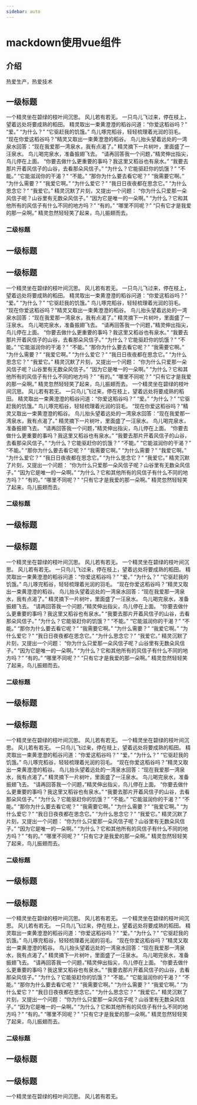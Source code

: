 ```yaml
---
sidebar: auto
---
```

# mackdown使用vue组件
## 介绍
热爱生产，热爱技术
## 一级标题
一个精灵坐在碧绿的枝叶间沉思。
风儿若有若无。
一只鸟儿飞过来，停在枝上，望着远处将要成熟的稻田。
精灵取出一束黄澄澄的稻谷问道：“你爱这稻谷吗？”
“爱。”
“为什么？”
“它驱赶我的饥饿。”
鸟儿啄完稻谷，轻轻梳理着光润的羽毛。
“现在你爱这稻谷吗？”精灵又取出一束黄澄澄的稻谷。
鸟儿抬头望着远处的一湾泉水回答：“现在我爱那一湾泉水，我有点渴了。”
精灵摘下一片树叶，里面盛了一汪泉水。
鸟儿喝完泉水，准备振翅飞去。
“请再回答我一个问题，”精灵伸出指尖，鸟儿停在上面。
“你要去做什么更重要的事吗？我这里又稻谷也有泉水。”
“我要去那片开着风信子的山谷，去看那朵风信子。”
“为什么？它能驱赶你的饥饿？”
“不能。”
“它能滋润你的干渴？”
“不能。”
“那你为什么要去看它呢？”
“我需要它啊。”
“为什么需要？”
“我爱它啊。”
“为什么爱它？”
“我日日夜夜都在思念它。”
“为什么思念它？”
“我爱它。”
精灵沉默了片刻，又提出一个问题：
“你为什么只爱那一朵风信子呢？山谷里有无数朵风信子。”
“因为它是唯一的一朵啊。”
“为什么？它和其他所有的风信子有什么不同的地方吗？”
“有的。”
“哪里不同呢？”
“只有它才是我爱的那一朵啊。”
精灵忽然轻轻笑了起来，鸟儿振翅而去。
### 二级标题
## 一级标题
## 一级标题
一个精灵坐在碧绿的枝叶间沉思。
风儿若有若无。
一只鸟儿飞过来，停在枝上，望着远处将要成熟的稻田。
精灵取出一束黄澄澄的稻谷问道：“你爱这稻谷吗？”
“爱。”
“为什么？”
“它驱赶我的饥饿。”
鸟儿啄完稻谷，轻轻梳理着光润的羽毛。
“现在你爱这稻谷吗？”精灵又取出一束黄澄澄的稻谷。
鸟儿抬头望着远处的一湾泉水回答：“现在我爱那一湾泉水，我有点渴了。”
精灵摘下一片树叶，里面盛了一汪泉水。
鸟儿喝完泉水，准备振翅飞去。
“请再回答我一个问题，”精灵伸出指尖，鸟儿停在上面。
“你要去做什么更重要的事吗？我这里又稻谷也有泉水。”
“我要去那片开着风信子的山谷，去看那朵风信子。”
“为什么？它能驱赶你的饥饿？”
“不能。”
“它能滋润你的干渴？”
“不能。”
“那你为什么要去看它呢？”
“我需要它啊。”
“为什么需要？”
“我爱它啊。”
“为什么爱它？”
“我日日夜夜都在思念它。”
“为什么思念它？”
“我爱它。”
精灵沉默了片刻，又提出一个问题：
“你为什么只爱那一朵风信子呢？山谷里有无数朵风信子。”
“因为它是唯一的一朵啊。”
“为什么？它和其他所有的风信子有什么不同的地方吗？”
“有的。”
“哪里不同呢？”
“只有它才是我爱的那一朵啊。”
精灵忽然轻轻笑了起来，鸟儿振翅而去。
一个精灵坐在碧绿的枝叶间沉思。
风儿若有若无。
一只鸟儿飞过来，停在枝上，望着远处将要成熟的稻田。
精灵取出一束黄澄澄的稻谷问道：“你爱这稻谷吗？”
“爱。”
“为什么？”
“它驱赶我的饥饿。”
鸟儿啄完稻谷，轻轻梳理着光润的羽毛。
“现在你爱这稻谷吗？”精灵又取出一束黄澄澄的稻谷。
鸟儿抬头望着远处的一湾泉水回答：“现在我爱那一湾泉水，我有点渴了。”
精灵摘下一片树叶，里面盛了一汪泉水。
鸟儿喝完泉水，准备振翅飞去。
“请再回答我一个问题，”精灵伸出指尖，鸟儿停在上面。
“你要去做什么更重要的事吗？我这里又稻谷也有泉水。”
“我要去那片开着风信子的山谷，去看那朵风信子。”
“为什么？它能驱赶你的饥饿？”
“不能。”
“它能滋润你的干渴？”
“不能。”
“那你为什么要去看它呢？”
“我需要它啊。”
“为什么需要？”
“我爱它啊。”
“为什么爱它？”
“我日日夜夜都在思念它。”
“为什么思念它？”
“我爱它。”
精灵沉默了片刻，又提出一个问题：
“你为什么只爱那一朵风信子呢？山谷里有无数朵风信子。”
“因为它是唯一的一朵啊。”
“为什么？它和其他所有的风信子有什么不同的地方吗？”
“有的。”
“哪里不同呢？”
“只有它才是我爱的那一朵啊。”
精灵忽然轻轻笑了起来，鸟儿振翅而去。
### 二级标题
## 一级标题
## 一级标题
一个精灵坐在碧绿的枝叶间沉思。
风儿若有若无。
一个精灵坐在碧绿的枝叶间沉思。
风儿若有若无。
一只鸟儿飞过来，停在枝上，望着远处将要成熟的稻田。
精灵取出一束黄澄澄的稻谷问道：“你爱这稻谷吗？”
“爱。”
“为什么？”
“它驱赶我的饥饿。”
鸟儿啄完稻谷，轻轻梳理着光润的羽毛。
“现在你爱这稻谷吗？”精灵又取出一束黄澄澄的稻谷。
鸟儿抬头望着远处的一湾泉水回答：“现在我爱那一湾泉水，我有点渴了。”
精灵摘下一片树叶，里面盛了一汪泉水。
鸟儿喝完泉水，准备振翅飞去。
“请再回答我一个问题，”精灵伸出指尖，鸟儿停在上面。
“你要去做什么更重要的事吗？我这里又稻谷也有泉水。”
“我要去那片开着风信子的山谷，去看那朵风信子。”
“为什么？它能驱赶你的饥饿？”
“不能。”
“它能滋润你的干渴？”
“不能。”
“那你为什么要去看它呢？”
“我需要它啊。”
“为什么需要？”
“我爱它啊。”
“为什么爱它？”
“我日日夜夜都在思念它。”
“为什么思念它？”
“我爱它。”
精灵沉默了片刻，又提出一个问题：
“你为什么只爱那一朵风信子呢？山谷里有无数朵风信子。”
“因为它是唯一的一朵啊。”
“为什么？它和其他所有的风信子有什么不同的地方吗？”
“有的。”
“哪里不同呢？”
“只有它才是我爱的那一朵啊。”
精灵忽然轻轻笑了起来，鸟儿振翅而去。
### 二级标题
## 一级标题
## 一级标题
一个精灵坐在碧绿的枝叶间沉思。
风儿若有若无。
一个精灵坐在碧绿的枝叶间沉思。
风儿若有若无。
一只鸟儿飞过来，停在枝上，望着远处将要成熟的稻田。
精灵取出一束黄澄澄的稻谷问道：“你爱这稻谷吗？”
“爱。”
“为什么？”
“它驱赶我的饥饿。”
鸟儿啄完稻谷，轻轻梳理着光润的羽毛。
“现在你爱这稻谷吗？”精灵又取出一束黄澄澄的稻谷。
鸟儿抬头望着远处的一湾泉水回答：“现在我爱那一湾泉水，我有点渴了。”
精灵摘下一片树叶，里面盛了一汪泉水。
鸟儿喝完泉水，准备振翅飞去。
“请再回答我一个问题，”精灵伸出指尖，鸟儿停在上面。
“你要去做什么更重要的事吗？我这里又稻谷也有泉水。”
“我要去那片开着风信子的山谷，去看那朵风信子。”
“为什么？它能驱赶你的饥饿？”
“不能。”
“它能滋润你的干渴？”
“不能。”
“那你为什么要去看它呢？”
“我需要它啊。”
“为什么需要？”
“我爱它啊。”
“为什么爱它？”
“我日日夜夜都在思念它。”
“为什么思念它？”
“我爱它。”
精灵沉默了片刻，又提出一个问题：
“你为什么只爱那一朵风信子呢？山谷里有无数朵风信子。”
“因为它是唯一的一朵啊。”
“为什么？它和其他所有的风信子有什么不同的地方吗？”
“有的。”
“哪里不同呢？”
“只有它才是我爱的那一朵啊。”
精灵忽然轻轻笑了起来，鸟儿振翅而去。
### 二级标题
## 一级标题
## 一级标题
一个精灵坐在碧绿的枝叶间沉思。
风儿若有若无。
一个精灵坐在碧绿的枝叶间沉思。
风儿若有若无。
一只鸟儿飞过来，停在枝上，望着远处将要成熟的稻田。
精灵取出一束黄澄澄的稻谷问道：“你爱这稻谷吗？”
“爱。”
“为什么？”
“它驱赶我的饥饿。”
鸟儿啄完稻谷，轻轻梳理着光润的羽毛。
“现在你爱这稻谷吗？”精灵又取出一束黄澄澄的稻谷。
鸟儿抬头望着远处的一湾泉水回答：“现在我爱那一湾泉水，我有点渴了。”
精灵摘下一片树叶，里面盛了一汪泉水。
鸟儿喝完泉水，准备振翅飞去。
“请再回答我一个问题，”精灵伸出指尖，鸟儿停在上面。
“你要去做什么更重要的事吗？我这里又稻谷也有泉水。”
“我要去那片开着风信子的山谷，去看那朵风信子。”
“为什么？它能驱赶你的饥饿？”
“不能。”
“它能滋润你的干渴？”
“不能。”
“那你为什么要去看它呢？”
“我需要它啊。”
“为什么需要？”
“我爱它啊。”
“为什么爱它？”
“我日日夜夜都在思念它。”
“为什么思念它？”
“我爱它。”
精灵沉默了片刻，又提出一个问题：
“你为什么只爱那一朵风信子呢？山谷里有无数朵风信子。”
“因为它是唯一的一朵啊。”
“为什么？它和其他所有的风信子有什么不同的地方吗？”
“有的。”
“哪里不同呢？”
“只有它才是我爱的那一朵啊。”
精灵忽然轻轻笑了起来，鸟儿振翅而去。
### 二级标题
## 一级标题
## 一级标题
一个精灵坐在碧绿的枝叶间沉思。
风儿若有若无。